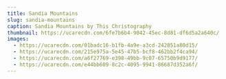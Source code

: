 ```yaml
---
title: Sandia Mountains
slug: sandia-mountains
caption: Sandia Mountains by This Christography
thumbnail: https://ucarecdn.com/6fe7b6b4-9042-45ec-8d81-df6d5a2a640c/
images:
  - https://ucarecdn.com/01badc16-b1fb-4a9e-a3cd-242851a80d15/
  - https://ucarecdn.com/215e975a-5e45-47b5-bcf8-462bb2f4ca94/
  - https://ucarecdn.com/a6f27769-e398-49bb-9c07-65750b9d9177/
  - https://ucarecdn.com/e44bb609-8c2c-4095-9941-86687d352a6f/
---
```


